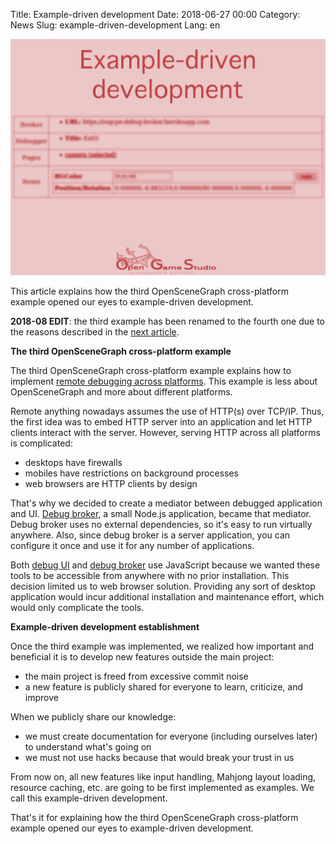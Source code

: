 Title: Example-driven development
Date: 2018-06-27 00:00
Category: News
Slug: example-driven-development
Lang: en

![Screenshot][screenshot]

This article explains how the third OpenSceneGraph cross-platform example opened our eyes to example-driven development.

**2018-08 EDIT**: the third example has been renamed to the fourth one due to the reasons described in the [next article][article-2018-august].

**The third OpenSceneGraph cross-platform example**

The third OpenSceneGraph cross-platform example explains how to implement [remote debugging across platforms][osgcpe-04]. This example is less about OpenSceneGraph and more about different platforms.

Remote anything nowadays assumes the use of HTTP(s) over TCP/IP. Thus, the first idea was to embed HTTP server into an application and let HTTP clients interact with the server.
However, serving HTTP across all platforms is complicated:

* desktops have firewalls
* mobiles have restrictions on background processes
* web browsers are HTTP clients by design

That's why we decided to create a mediator between debugged application and UI.  [Debug broker][debug-broker], a small Node.js application, became that mediator.  Debug broker uses no external dependencies, so it's easy to run virtually anywhere. Also, since debug broker is a server application, you can configure it once and use it for any number of applications.

Both [debug UI][debug-ui] and [debug broker][debug-broker] use JavaScript because we wanted these tools to be accessible from anywhere with no prior installation. This decision limited us to web browser solution. Providing any sort of desktop application would incur additional installation and maintenance effort, which would only complicate the tools.

**Example-driven development establishment**

Once the third example was implemented, we realized how important and beneficial it is to develop new features outside the main project:

* the main project is freed from excessive commit noise
* a new feature is publicly shared for everyone to learn, criticize, and improve

When we publicly share our knowledge:

* we must create documentation for everyone (including ourselves later) to understand what's going on
* we must not use hacks because that would break your trust in us

From now on, all new features like input handling, Mahjong layout loading, resource caching, etc. are going to be first implemented as examples.  We call this example-driven development.

That's it for explaining how the third OpenSceneGraph cross-platform example opened our eyes to example-driven development.

[screenshot]: images/2018-06-27-example-driven-development.png
[article-2018-august]: 2018-08-21-examples-and-dependencies.html

[osgcpe-04]: https://github.com/OGStudio/openscenegraph-cross-platform-examples/tree/master/04.RemoteDebugging
[debug-broker]: https://github.com/OGStudio/debug-broker
[debug-ui]: https://github.com/OGStudio/debug-ui

